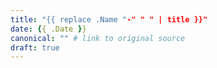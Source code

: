 ```yaml
---
title: "{{ replace .Name "-" " " | title }}"
date: {{ .Date }}
canonical: "" # link to original source
draft: true
---
```


